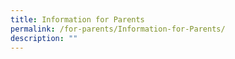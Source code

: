 ```yaml
---
title: Information for Parents
permalink: /for-parents/Information-for-Parents/
description: ""
---
```

